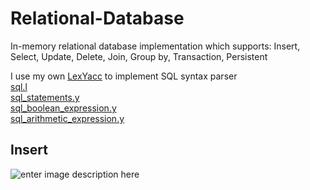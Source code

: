 
# Relational-Database

In-memory relational database implementation which supports: Insert, Select, Update, Delete, Join, Group by, Transaction, Persistent


I use my own [LexYacc](https://github.com/r96922081/LexYacc) to implement SQL syntax parser\
[sql.l](https://github.com/r96922081/Relational-Database/blob/main/LexYaccInput/sql.l)\
[sql_statements.y](https://github.com/r96922081/Relational-Database/blob/main/LexYaccInput/sql_statements.y)\
[sql_boolean_expression.y](https://github.com/r96922081/Relational-Database/blob/main/LexYaccInput/sql_boolean_expression.y)\
[sql_arithmetic_expression.y](https://github.com/r96922081/Relational-Database/blob/main/LexYaccInput/sql_arithmetic_expression.y)

## Insert
![enter image description here](https://r96922081.github.io/Relation-Database/insert.png)
